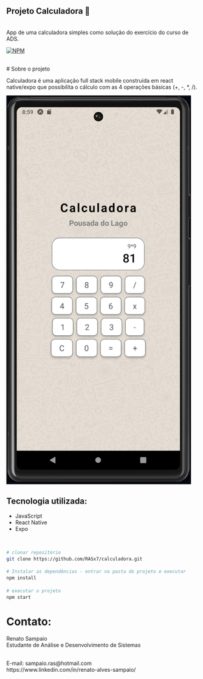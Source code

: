 ## Projeto Calculadora 👋
<br/>
App de uma calculadora simples como solução do exercício do curso de ADS.


[![NPM](https://img.shields.io/npm/l/react)](https://github.com/devsuperior/sds1-wmazoni/blob/master/LICENSE) 

<br/>
# Sobre o projeto

Calculadora é uma aplicação full stack mobile construída em react native/expo que possibilita o cálculo com as 4 operações básicas (+, -, *, /).
<br/>

![Imagem da tela principal da Calculadora](Calculadora.PNG)

## Tecnologia utilizada:

- JavaScript 
- React Native
- Expo

</div><br/>

```bash
# clonar repositório
git clone https://github.com/RASx7/calculadora.git

# Instalar as dependências - entrar na pasta do projeto e executar
npm install

# executar o projeto
npm start

```

# Contato:

Renato Sampaio
<br/>
Estudante de Análise e Desenvolvimento de Sistemas

<br/>
E-mail: sampaio.ras@hotmail.com
<br/>
https://www.linkedin.com/in/renato-alves-sampaio/
